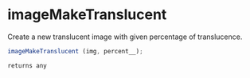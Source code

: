 # imageMakeTranslucent

 Create a new translucent image with given percentage of translucence.

```javascript
imageMakeTranslucent (img, percent__);
```

```javascript
returns any
```
